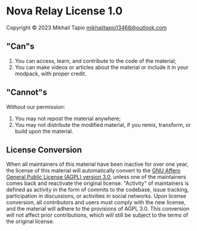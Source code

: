 # Nova Relay License 1.0

Copyright © 2023 Mikhail Tapio <mikhailtapio13468@outlook.com>

## "Can"s

1. You can access, learn, and contribute to the code of the material;
2. You can make videos or articles about the material or include it in your modpack, with proper credit.

## "Cannot"s
Without our permission:
1. You may not repost the material anywhere;
2. You may not distribute the modified material, if you remix, transform, or build upon the material.

## License Conversion

When all maintainers of this material have been inactive for over one year, the license of this material will automatically convert to the [GNU Affero General Public License (AGPL) version 3.0](https://www.gnu.org/licenses/agpl-3.0.html), unless one of the maintainers comes back and reactivate the original license. "Activity" of maintainers is defined as activity in the form of commits to the codebase, issue tracking, participation in discussions, or activities in social networks. Upon license conversion, all contributors and users must comply with the new license, and the material will adhere to the provisions of AGPL 3.0. This conversion will not affect prior contributions, which will still be subject to the terms of the original license.
